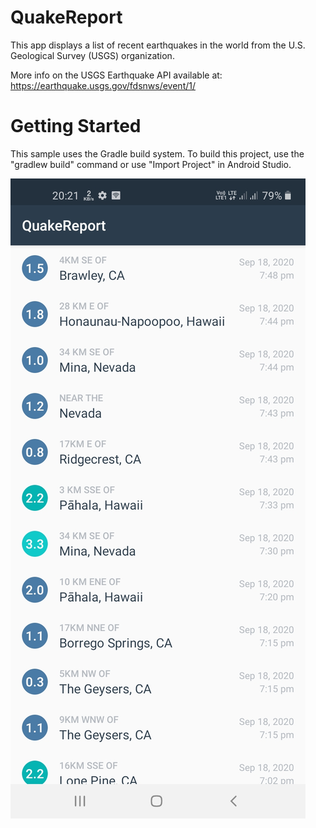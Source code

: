 # QuakeReport
This app displays a list of recent earthquakes in the world from the U.S. Geological Survey (USGS) organization.

More info on the USGS Earthquake API available at: https://earthquake.usgs.gov/fdsnws/event/1/

# Getting Started   
This sample uses the Gradle build system. To build this project, use the "gradlew build" command or use "Import Project" in Android Studio.

![Screenshot](QuakeReport.jpg)
